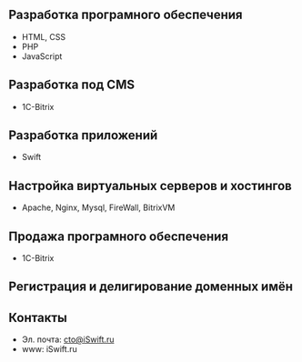 ## Разработка програмного обеспечения

* HTML, CSS
* PHP
* JavaScript


## Разработка под CMS

* 1C-Bitrix


## Разработка приложений

* Swift


## Настройка виртуальных серверов и хостингов

* Apache, Nginx, Mysql, FireWall, BitrixVM


## Продажа програмного обеспечения

* 1C-Bitrix


## Регистрация и делигирование доменных имён


## Контакты
* Эл. почта: cto@iSwift.ru
* www: iSwift.ru
